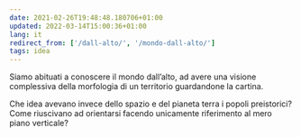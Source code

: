 ```yaml
---
date: 2021-02-26T19:48:48.180706+01:00
updated: 2022-03-14T15:00:36+01:00
lang: it
redirect_from: ['/dall-alto/', '/mondo-dall-alto/']
tags: idea
---
```

Siamo abituati a conoscere il mondo dall’alto, ad avere una visione complessiva della morfologia di un territorio guardandone la cartina.

Che idea avevano invece dello spazio e del pianeta terra i popoli preistorici?   
Come riuscivano ad orientarsi facendo unicamente riferimento al mero piano verticale?
